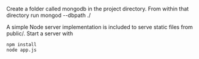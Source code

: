 Create a folder called mongodb in the project directory. From within that directory run 
    mongod --dbpath ./ 

A simple Node server implementation is included to serve static files from public/. Start a server with

    npm install
    node app.js
